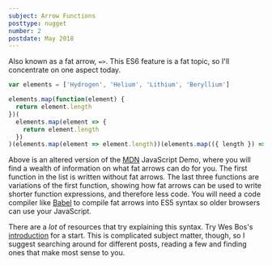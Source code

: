 ```yaml
---
subject: Arrow Functions
posttype: nugget
number: 2
postdate: May 2018
---
```


Also known as a fat arrow, `=>`. This ES6 feature is a fat topic, so I'll concentrate on one aspect today.

```jsx
var elements = ['Hydrogen', 'Helium', 'Lithium', 'Beryllium']

elements.map(function(element) {
  return element.length
})(
  elements.map(element => {
    return element.length
  })
)(elements.map(element => element.length))(elements.map(({ length }) => length))
```

Above is an altered version of the [MDN](https://developer.mozilla.org/en-US/docs/Web/JavaScript/Reference/Functions/Arrow_functions) JavaScript Demo, where you will find a wealth of information on what fat arrows can do for you. The first function in the list is written without fat arrows. The last three functions are variations of the first function, showing how fat arrows can be used to write shorter function expressions, and therefore less code. You will need a code compiler like [Babel](https://babeljs.io/) to compile fat arrows into ES5 syntax so older browsers can use your JavaScript.

There are a _lot_ of resources that try explaining this syntax. Try Wes Bos's [introduction](https://wesbos.com/arrow-functions/) for a start. This is complicated subject matter, though, so I suggest searching around for different posts, reading a few and finding ones that make most sense to you.
